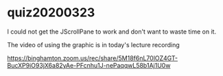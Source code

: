 # quiz20200323

I could not get the JScrollPane to work and don't want to waste time on it.

The video of using the graphic is in today's lecture recording

https://binghamton.zoom.us/rec/share/5M18f6nL70lOZ4GT-BucXP9iO93jX6a82yAe-PFcnhu1J-nePaqqwL58b1Aj1U0w 

